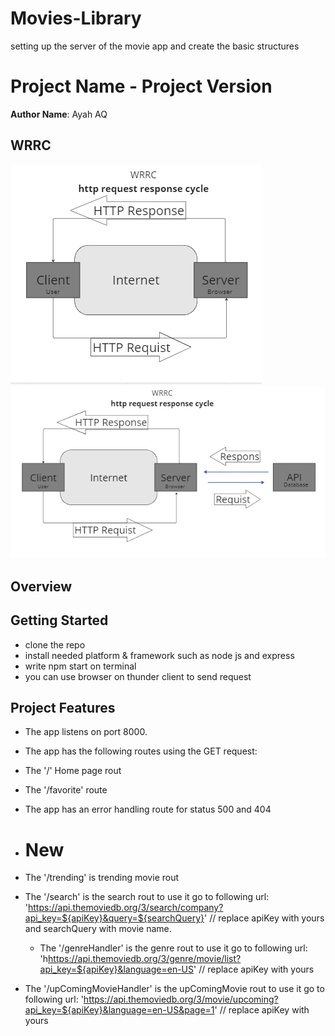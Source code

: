 # Movies-Library

setting up the server of the movie app and create the basic structures

# Project Name - Project Version 

**Author Name**: Ayah AQ

## WRRC

![Alt text](Img/WRRC.png)
![Alt text](Img/API%20wrrc.png )

## Overview

## Getting Started

- clone the repo
- install needed platform & framework such as node js and express
- write npm start on terminal
- you can use browser on thunder client to send request

## Project Features

- The app listens on port 8000.

- The app has the following routes using the GET request:

- The '/' Home page rout
- The '/favorite' route
- The app has an error handling route for status 500 and 404

- # New

- The '/trending' is trending movie rout
- The '/search' is the search rout to use it go to following url: 'https://api.themoviedb.org/3/search/company?api_key=${apiKey}&query=${searchQuery}' // replace apiKey with yours and searchQuery with movie name.
  - The '/genreHandler' is the genre rout to use it go to following url: 'h<https://api.themoviedb.org/3/genre/movie/list?api_key=${apiKey}&language=en-US>' // replace apiKey with yours
- The '/upComingMovieHandler' is the upComingMovie rout to use it go to following url: 'https://api.themoviedb.org/3/movie/upcoming?api_key=${apiKey}&language=en-US&page=1' // replace apiKey with yours
